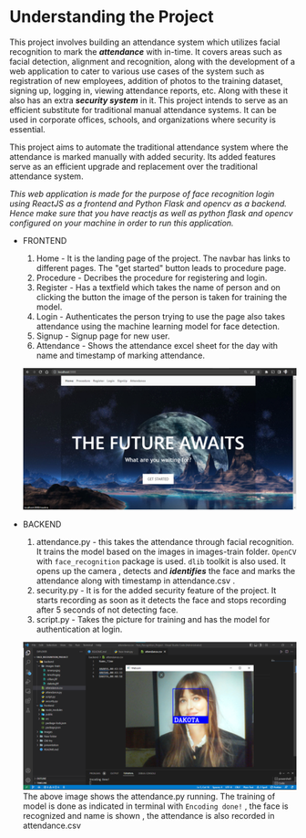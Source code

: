 # Understanding the Project
This project involves building an attendance system which utilizes facial recognition to mark the ***attendance*** with in-time. It covers areas such as facial detection, alignment and recognition, along with the development of a web application to cater to various use cases of the system such as registration of new employees, addition of photos to the training dataset, signing up, logging in, viewing attendance reports, etc. Along with these it also has an extra ***security system*** in it. This project intends to serve as an efficient substitute for traditional manual attendance systems. It can be used in corporate offices, schools, and organizations where security is essential.

This project aims to automate the traditional attendance system where the attendance is marked manually with added security. Its added features serve as an efficient upgrade and replacement over the traditional attendance system.


_This web application is made for the purpose of face recognition login using ReactJS as a frontend and Python Flask and opencv as a backend. Hence make sure that you have reactjs as well as python flask and opencv configured on your machine in order to run this application._



- FRONTEND
  1. Home -
      It is the landing page of the project. The navbar has links to different pages. The "get started" button leads to procedure page.
  2. Procedure - Decribes the procedure for registering and login.
  3. Register - Has a textfield which takes the name of person and on clicking the button the image of the person is taken for training the model.
  4. Login - Authenticates the person trying to use the page also takes attendance using the machine learning model for face detection.
  5. Signup - Signup page for new user.
  6. Attendance - Shows the attendance excel sheet for the day with name and timestamp of marking attendance.
  
  ![Frontend webpage shown](https://github.com/ananyasingh13/Face-Recognition-Project/blob/main/presentation/image.png)
  

- BACKEND
    1. attendance.py - this takes the attendance through facial recognition. It trains the model based on the images in images-train folder. `OpenCV` with `face_recognition` package is used. `dlib` toolkit is also used. It opens up the camera , detects and ***identifies*** the face and marks the attendance along with timestamp in attendance.csv .
    2. security.py - It is for the added security feature of the project. It starts recording as soon as it detects the face and stops recording after 5 seconds of not detecting face.
    3. script.py - Takes the picture for training and has the model for authentication at login.
    
    ![Backend](https://github.com/ananyasingh13/Face-Recognition-Project/blob/main/presentation/backend.png)
    The above image shows the attendance.py running. The training of model is done as indicated in terminal with `Encoding done!` , the face is recognized and name is shown , the attendance is also recorded in attendance.csv


